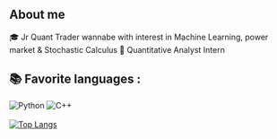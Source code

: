 ## About me

🎓 Jr Quant Trader wannabe with interest in Machine Learning, power market & Stochastic Calculus
💼 Quantitative Analyst Intern 
## 📚 Favorite languages :
![Python](https://img.shields.io/badge/-Python-E15622?style=for-the-badge&logo=Python&logoColor=white)
![C++](https://img.shields.io/badge/-C++-2C41CB?style=for-the-badge&logo=C%2B%2B&logoColor=white)
<br><br>
[![Top Langs](https://github-readme-stats.vercel.app/api/top-langs/?username=ItoWindsor&langs_count=4&hide=jupyter%20notebook)](https://github.com/anuraghazra/github-readme-stats)
<br><br>    

 
